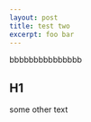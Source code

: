 ```yaml
---
layout: post
title: test two
excerpt: foo bar
---
```


bbbbbbbbbbbbbbb

H1
----------------

some other text